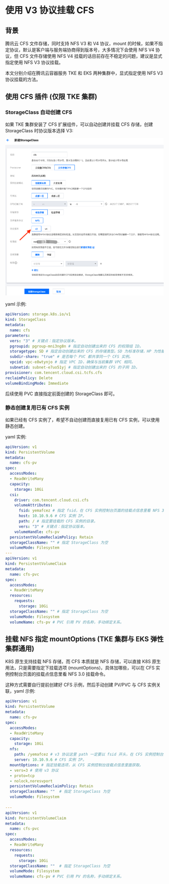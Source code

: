 # 使用 V3 协议挂载 CFS

## 背景

腾讯云 CFS 文件存储，同时支持 NFS V3 和 V4 协议，mount 的时候，如果不指定协议，默认是客户端与服务端协商得到版本号，大多情况下会使用 NFS V4 协议，但 CFS 文件存储使用 NFS V4 挂载的话目前存在不稳定的问题，建议是显式指定使用 NFS V3 协议挂载。

本文分别介绍在腾讯云容器服务 TKE 和 EKS 两种集群中，显式指定使用 NFS V3 协议挂载的方法。

## 使用 CFS 插件 (仅限 TKE 集群)

### StorageClass 自动创建 CFS

如果 TKE 集群安装了 CFS 扩展组件，可以自动创建并挂载 CFS 存储，创建 StorageClass 时协议版本选择 V3:

![](1.png)

yaml 示例:

```yaml
apiVersion: storage.k8s.io/v1
kind: StorageClass
metadata:
  name: cfs
parameters:
  vers: "3" # 关键点：指定协议版本。
  pgroupid: pgroup-mni3ng8n # 指定自动创建出来的 CFS 的权限组 ID。
  storagetype: SD # 指定自动创建出来的 CFS 的存储类型。SD 为标准存储，HP 为性能存储。
  subdir-share: "true" # 是否每个 PVC 都共享同一个 CFS 实例。
  vpcid: vpc-e8wtynjo # 指定 VPC ID，确保与当前集群 VPC 相同。
  subnetid: subnet-e7uo51yj # 指定自动创建出来的 CFS 的子网 ID。
provisioner: com.tencent.cloud.csi.tcfs.cfs
reclaimPolicy: Delete
volumeBindingMode: Immediate
```

后续使用 PVC 直接指定前面创建的 StorageClass 即可。

### 静态创建复用已有 CFS 实例

如果已经有 CFS 实例了，希望不自动创建而直接复用已有 CFS 实例，可以使用静态创建。

yaml 实例:

```yaml
apiVersion: v1
kind: PersistentVolume
metadata:
  name: cfs-pv
spec:
  accessModes:
  - ReadWriteMany
  capacity:
    storage: 10Gi
  csi:
    driver: com.tencent.cloud.csi.cfs
    volumeAttributes:
      fsid: yemafcez # 指定 fsid，在 CFS 实例控制台页面的挂载点信息里看 NFS 3.0 挂载命令，里面有 fsid。
      host: 10.10.9.6 # CFS 实例 IP。
      path: / # 指定要挂载的 CFS 实例的目录。
      vers: "3" # 关键点：指定协议版本。
    volumeHandle: cfs-pv
  persistentVolumeReclaimPolicy: Retain
  storageClassName: "" # 指定 StorageClass 为空
  volumeMode: Filesystem
---
apiVersion: v1
kind: PersistentVolumeClaim
metadata:
  name: cfs-pvc
spec:
  accessModes:
  - ReadWriteMany
  resources:
    requests:
      storage: 10Gi
  storageClassName: "" # 指定 StorageClass 为空
  volumeMode: Filesystem
  volumeName: cfs-pv # PVC 引用 PV 的名称，手动绑定关系。
```

## 挂载 NFS 指定 mountOptions (TKE 集群与 EKS 弹性集群通用)

K8S 原生支持挂载 NFS 存储，而 CFS 本质就是 NFS 存储，可以直接 K8S 原生用法，只是需要指定下挂载选项 (mountOptions)，具体加哪些，可以在 CFS 实例控制台页面的挂载点信息里看 NFS 3.0 挂载命令。

这种方式需要自行提前创建好 CFS 示例，然后手动创建 PV/PVC 与 CFS 实例关联，yaml 示例:

```yaml
apiVersion: v1
kind: PersistentVolume
metadata:
  name: cfs-pv
spec:
  accessModes:
  - ReadWriteMany
  capacity:
    storage: 10Gi
  nfs:
    path: /yemafcez # v3 协议这里 path 一定要以 fsid 开头，在 CFS 实例控制台页面的挂载点信息里看 NFS 3.0 挂载命令，里面有 fsid。
    server: 10.10.9.6 # CFS 实例 IP。
  mountOptions: # 指定挂载选项，从 CFS 实例控制台挂载点信息里面获取。
  - vers=3 # 使用 v3 协议
  - proto=tcp
  - nolock,noresvport
  persistentVolumeReclaimPolicy: Retain
  storageClassName: ""  # 指定 StorageClass 为空
  volumeMode: Filesystem

---
apiVersion: v1
kind: PersistentVolumeClaim
metadata:
  name: cfs-pvc
spec:
  accessModes:
  - ReadWriteMany
  resources:
    requests:
      storage: 10Gi
  storageClassName: ""  # 指定 StorageClass 为空
  volumeMode: Filesystem
  volumeName: cfs-pv # PVC 引用 PV 的名称，手动绑定关系。
```